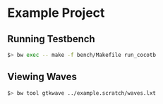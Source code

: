 # Example Project

## Running Testbench

```bash
$> bw exec -- make -f bench/Makefile run_cocotb
```

## Viewing Waves

```bash
$> bw tool gtkwave ../example.scratch/waves.lxt
```
